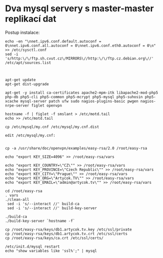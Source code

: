 Dva mysql servery s master-master replikací dat
===============================================


Postup instalace:

    echo -en "\nnet.ipv6.conf.default.autoconf = 0\nnet.ipv6.conf.all.autoconf = 0\nnet.ipv6.conf.eth0.autoconf = 0\n" >> /etc/sysctl.conf
    sed -i 's/http:\/\/ftp.sh.cvut.cz\/MIRRORS\//http:\/\/ftp.cz.debian.org\//'   /etc/apt/sources.list



    apt-get update
    apt-get dist-upgrade

    apt-get -y install ca-certificates apache2-mpm-itk libapache2-mod-php5 php-db php5-cli php5-common php5-mcrypt php5-mysql php5-suhosin php5-xcache mysql-server patch ufw sudo nagios-plugins-basic pwgen nagios-nrpe-server figlet openvpn

    hostname -f | figlet -f smslant > /etc/motd.tail 
    echo >> /etc/motd.tail

    cp /etc/mysql/my.cnf /etc/mysql/my.cnf.dist

    edit /etc/mysql/my.cnf:
    

    cp -a /usr/share/doc/openvpn/examples/easy-rsa/2.0 /root/easy-rsa

    echo "export KEY_SIZE=4096" >> /root/easy-rsa/vars

    echo "export KEY_COUNTRY=\"CZ\"" >> /root/easy-rsa/vars
    echo "export KEY_PROVINCE=\"Czech Republic\"" >> /root/easy-rsa/vars
    echo "export KEY_CITY=\"Prague\"" >> /root/easy-rsa/vars
    echo "export KEY_ORG=\"Artycok.TV\"" >> /root/easy-rsa/vars
    echo "export KEY_EMAIL=\"admin@artycok.tv\"" >> /root/easy-rsa/vars

    cd /root/easy-rsa
    . vars
    ./clean-all
     sed -i 's/--interact //' build-ca
     sed -i 's/--interact //' build-key-server
     
    ./build-ca
    ./build-key-server `hostname -f`

    cp /root/easy-rsa/keys/db1.artycok.tv.key /etc/ssl/private 
    cp /root/easy-rsa/keys/db1.artycok.tv.crt /etc/ssl/certs  
    cp /root/easy-rsa/keys/ca.crt /etc/ssl/certs/

    /etc/init.d/mysql restart
    echo "show variables like 'ssl%';" | mysql


